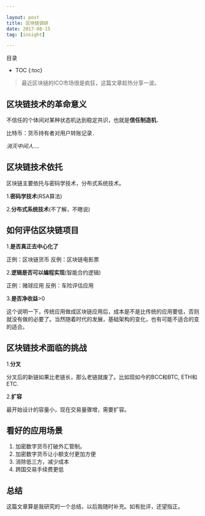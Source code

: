 ```yaml
---

layout: post
title: 区块链调研
date: 2017-08-15
tag: [insight]

---
```


目录

* TOC 
{:toc}


>最近区块链的ICO市场很是疯狂，这篇文章趁热分享一波。


## 区块链技术的革命意义

不信任的个体间对某种状态机达到稳定共识，也就是**信任制造机**．

比特币：货币持有者对用户转账记录．

*消灭中间人*....

## 区块链技术依托

区块链主要依托与密码学技术，分布式系统技术。

1.**密码学技术**(RSA算法)

2.**分布式系统技术**(不了解，不瞎说)


## 如何评估区块链项目

1.**是否真正去中心化了**

正例：区块链货币
反例：区块链电影票

2.**逻辑是否可以编程实现**(智能合约逻辑)

正例：赌球应用
反例：车险评估应用

3.**是否净收益**>0

这个说明一下，传统应用做成区块链应用后，成本是不是比传统的应用要低，否则就没有做的必要了。当然随着时代的发展，基础架构的变化，也有可能不适合的变的适合。

## 区块链技术面临的挑战

1.**分叉**

分叉后的新链如果比老链长，那么老链就废了。比如现如今的BCC和BTC, ETH和ETC.

2.**扩容**

最开始设计的容量小，现在交易量骤增，需要扩容。

## 看好的应用场景

1. 加密数字货币打破外汇管制。
2. 加密数字货币让小额支付更加方便
3. 消除低三方，减少成本
4. 跨国交易手续费更低

## 总结

这篇文章算是我研究的一个总结，以后我随时补充。如有批评，还望指正。





